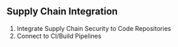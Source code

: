 ## Supply Chain Integration


1. Integrate Supply Chain Security to Code Repositories
2. Connect to CI/Build Pipelines
